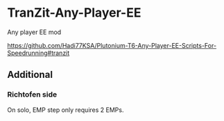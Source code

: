 # TranZit-Any-Player-EE
Any player EE mod

https://github.com/Hadi77KSA/Plutonium-T6-Any-Player-EE-Scripts-For-Speedrunning#tranzit

## Additional
### Richtofen side
On solo, EMP step only requires 2 EMPs.
